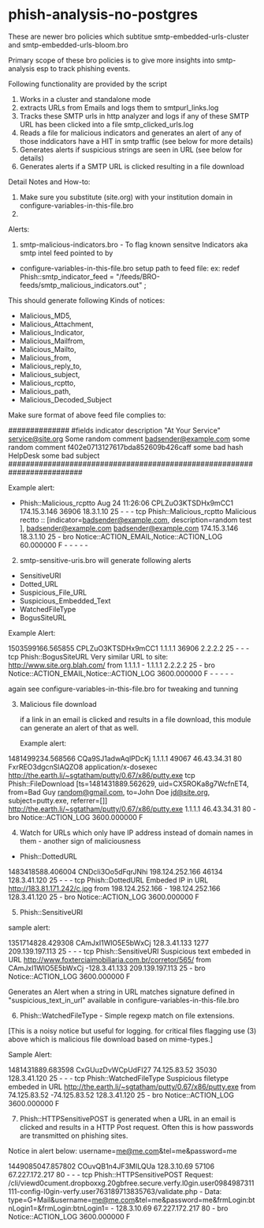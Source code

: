 # phish-analysis-no-postgres

These are newer bro policies which subtitue smtp-embedded-urls-cluster and smtp-embedded-urls-bloom.bro 

Primary scope of these bro policies is to give more insights into smtp-analysis esp to track phishing events. 

Following functionality are provided by the script 

1) Works in a cluster and standalone mode 
2) extracts URLs from Emails and logs them to smtpurl_links.log 
3) Tracks these SMTP urls in http analyzer and logs if any of these SMTP URL has been clicked into a file smtp_clicked_urls.log 
4) Reads a file for malicious indicators and generates an alert of any of those inddicators have a HIT in smtp traffic (see below for more details)
5) Generates alerts if suspicious strings are seen in URL (see below for details)
6) Generates  alerts if a SMTP URL is clicked resulting in a file download 


Detail Notes and How-to:

1) Make sure you substitute (site.org) with your institution domain in configure-variables-in-this-file.bro 
2) 


Alerts:

1) smtp-malicious-indicators.bro - To flag known sensitve Indicators aka smtp intel feed pointed to by  
 - configure-variables-in-this-file.bro  setup path to feed file:
	ex: redef Phish::smtp_indicator_feed = "/feeds/BRO-feeds/smtp_malicious_indicators.out" ;

This should generate following Kinds of notices:

- Malicious_MD5,
- Malicious_Attachment,
- Malicious_Indicator,
- Malicious_Mailfrom,
- Malicious_Mailto,
- Malicious_from,
- Malicious_reply_to,
- Malicious_subject,
- Malicious_rcptto,
- Malicious_path,
- Malicious_Decoded_Subject


Make sure format of above feed file complies to:

##############
#fields indicator       description
"At Your Service" <service@site.org>	Some random comment
badsender@example.com	some random comment
f402e0713127617bda852609b426caff	some bad hash
HelpDesk	some bad subject
#########################################################################
 
Example alert: 
- Phish::Malicious_rcptto
	Aug 24 11:26:06 CPLZuO3KTSDHx9mCC1      174.15.3.146    36906   18.3.1.10    25      -       -       -       tcp     Phish::Malicious_rcptto Malicious rectto :: [indicator=badsender@example.com, description=random test ], badsender@example.com	badsender@example.com	174.15.3.146 18.3.1.10	25      -       bro     Notice::ACTION_EMAIL,Notice::ACTION_LOG 60.000000       F       -       -       -       -       -


2) smtp-sensitive-uris.bro will generate following alerts 

 - SensitiveURI
 - Dotted_URL
 - Suspicious_File_URL
 - Suspicious_Embedded_Text
 - WatchedFileType
 - BogusSiteURL


Example Alert: 

1503599166.565855       CPLZuO3KTSDHx9mCC1      1.1.1.1    36906   2.2.2.2    25      -       -       -       tcp     Phish::BogusSiteURL     Very similar URL to site: http://www.site.org.blah.com/ from  1.1.1.1       -       1.1.1.1    2.2.2.2  25      -       bro     Notice::ACTION_EMAIL,Notice::ACTION_LOG 3600.000000     F       -       -       -       -       -

again see configure-variables-in-this-file.bro for tweaking and tunning 



3) Malicious file download 	

	if a link in an email is clicked and results in a file download, this module can generate an alert of that as well. 

	Example alert:

1481499234.568566       CQa9SJ1adwAqlPDcKj      1.1.1.1      49067   46.43.34.31     80      FxrREO3dgcnSlAQZO8      application/x-dosexec   http://the.earth.li/~sgtatham/putty/0.67/x86/putty.exe  tcp     Phish::FileDownload     [ts=1481431889.562629, uid=CX5ROKa8g7WcfnET4, from=Bad Guy <random@gmail.com>, to=John Doe <jd@site.org>, subject=putty.exe, referrer=[]]        http://the.earth.li/~sgtatham/putty/0.67/x86/putty.exe  1.1.1.1      46.43.34.31     80      -       bro     Notice::ACTION_LOG    3600.000000     F


4) Watch for URLs which only have IP address instead of domain names in them - another sign of maliciousness
 - Phish::DottedURL 	

1483418588.406004       CNDcli3Oo5dFqrJNhi      198.124.252.166 46134   128.3.41.120    25      -       -       -       tcp     Phish::DottedURL        Embeded IP in URL http://183.81.171.242/c.jpg from  198.124.252.166     -       198.124.252.166 128.3.41.120 25       -       bro     Notice::ACTION_LOG      3600.000000     F


5) Phish::SensitiveURI

sample alert:

1351714828.429308       CAmJxI1WlO5E5bWxCj      128.3.41.133    1277    209.139.197.113 25      -       -       -       tcp     Phish::SensitiveURI     Suspicious text embeded in URL http://www.foxterciaimobiliaria.com.br/corretor/565/ from  CAmJxI1WlO5E5bWxCj -128.3.41.133    209.139.197.113 25      -       bro     Notice::ACTION_LOG      3600.000000     F


Generates an Alert when a string in URL matches signature defined in "suspicious_text_in_url" available in configure-variables-in-this-file.bro 

6) Phish::WatchedFileType - Simple regexp match on file extensions. 

[This is a noisy notice but useful for logging.  for critical files flagging use (3) above which is malicious file download based on mime-types.] 

Sample Alert: 

1481431889.683598       CxGUuzDvWCpUdFI27       74.125.83.52    35030   128.3.41.120    25      -       -       -       tcp     Phish::WatchedFileType  Suspicious filetype embeded in URL http://the.earth.li/~sgtatham/putty/0.67/x86/putty.exe from  74.125.83.52 -74.125.83.52    128.3.41.120    25      -       bro     Notice::ACTION_LOG      3600.000000     F


7) Phish::HTTPSensitivePOST is generated when a URL in an email is clicked and results in a HTTP Post request. Often this is how passwords are transmitted on phishing sites. 

Notice in alert below: username=me@me.com&tel=me&password=me 

1449085047.857802       COuvQB1n4JF3MILQUa      128.3.10.69     57106   67.227.172.217  80      -       -       -       tcp     Phish::HTTPSensitivePOST        Request: /cli/viewd0cument.dropboxxg.20gbfree.secure.verfy.l0gin.user0984987311111-config-l0gin-verfy.user763189713835763/validate.php - Data: type=G+Mail&username=me@me.com&tel=me&password=me&frmLogin:btnLogin1=&frmLogin:btnLogin1=      -       128.3.10.69     67.227.172.217  80      -       bro     Notice::ACTION_LOG      3600.000000     F




